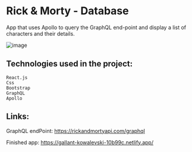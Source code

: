 # Rick & Morty - Database

App that uses Apollo to query the GraphQL end-point and display a list of characters and their details.

![image](https://user-images.githubusercontent.com/15008435/125236896-1eced300-e328-11eb-99d8-f3cbf555e84a.png)



## Technologies used in the project:
```
React.js
Css
Bootstrap
GraphQL
Apollo
```
## Links:

GraphQL endPoint:
https://rickandmortyapi.com/graphql

Finished app:
https://gallant-kowalevski-10b99c.netlify.app/



